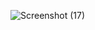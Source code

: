 ![Screenshot (17)](https://github.com/user-attachments/assets/27d44221-50b9-4c60-a772-e2d3d127b46e)
